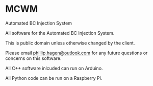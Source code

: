 # MCWM
Automated BC Injection System

All software for the Automated BC Injection System.

This is public domain unless otherwise changed by the client.

Please email phillip.hagen@outlook.com for any future questions or concerns on this software.

All C++ software inlcuded can run on Arduino.

All Python code can be run on a Raspberry Pi.
